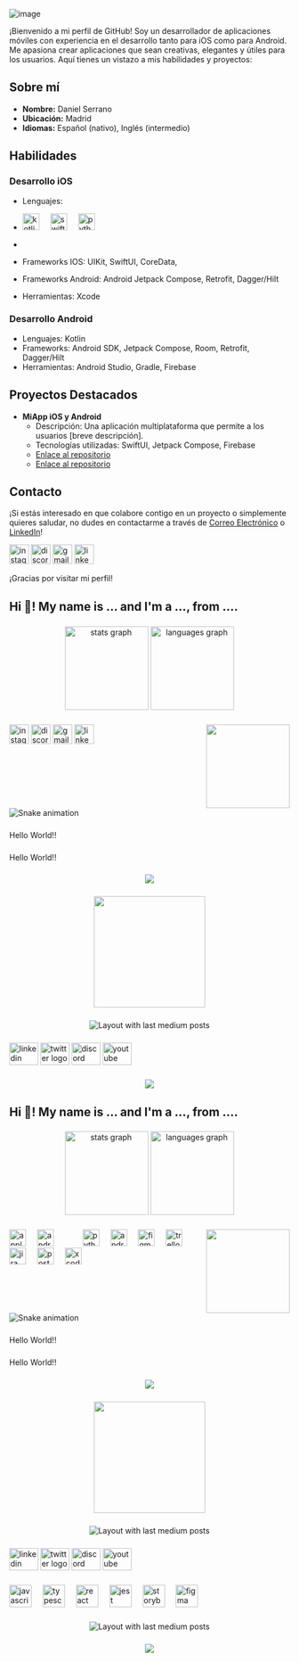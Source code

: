 ![image](https://github.com/DanielSerranoDev/DanielSerranoDev/assets/5658767/d051f8a2-1f0e-4985-9c89-125b4ba2aeb6)


  
¡Bienvenido a mi perfil de GitHub! Soy un desarrollador de aplicaciones móviles con experiencia en el desarrollo tanto para iOS como para Android. Me apasiona crear aplicaciones que sean creativas, elegantes y útiles para los usuarios. Aquí tienes un vistazo a mis habilidades y proyectos:

## Sobre mí

- **Nombre:** Daniel Serrano
- **Ubicación:** Madrid
- **Idiomas:** Español (nativo), Inglés (intermedio)

## Habilidades

### Desarrollo iOS
- Lenguajes:
- 
   <img src="https://img.shields.io/badge/Kotlin-7F52FF?logo=kotlin&logoColor=white&style=for-the-badge" height="30" alt="kotlin logo"  />   <img width="12" /> <img src="https://img.shields.io/badge/Swift-F05138?logo=swift&logoColor=white&style=for-the-badge" height="30" alt="swift logo"  /> <img width="12" />  <img src="https://img.shields.io/badge/Python-3776AB?logo=python&logoColor=white&style=for-the-badge" height="30" alt="python logo"  />

- 

- Frameworks IOS: UIKit, SwiftUI, CoreData,
- Frameworks Android: Android Jetpack Compose, Retrofit, Dagger/Hilt
- Herramientas: Xcode

### Desarrollo Android
- Lenguajes: Kotlin
- Frameworks: Android SDK, Jetpack Compose, Room,  Retrofit, Dagger/Hilt
- Herramientas: Android Studio, Gradle, Firebase

## Proyectos Destacados

- **MiApp iOS y Android**
  - Descripción: Una aplicación multiplataforma que permite a los usuarios [breve descripción].
  - Tecnologías utilizadas: SwiftUI, Jetpack Compose, Firebase
  - [Enlace al repositorio]([enlace-al-repositorio](https://github.com/ScriptSquadKC/Bantu_Android_App))
  - [Enlace al repositorio]([[enlace-al-repositorio](https://github.com/ScriptSquadKC/Bantu_Android_App](https://github.com/DanielSerranoDev/Android_Superpoderes_Practica)))




## Contacto

¡Si estás interesado en que colabore contigo en un proyecto o simplemente quieres saludar, no dudes en contactarme a través de [Correo Electrónico](mailto:danielserrano.dev) o [LinkedIn]([enlace-a-tu-perfil-linkedin](https://www.linkedin.com/in/daniel-serrano-ab924a276/))!

<div align="left">
  <img src="https://img.shields.io/static/v1?message=Instagram&logo=instagram&label=&color=E4405F&logoColor=white&labelColor=&style=for-the-badge" height="35" alt="instagram logo"  />
  <img src="https://img.shields.io/static/v1?message=Discord&logo=discord&label=&color=7289DA&logoColor=white&labelColor=&style=for-the-badge" height="35" alt="discord logo"  />
  <img src="https://img.shields.io/static/v1?message=Gmail&logo=gmail&label=&color=D14836&logoColor=white&labelColor=&style=for-the-badge" height="35" alt="gmail logo"  />
  <img src="https://img.shields.io/static/v1?message=LinkedIn&logo=linkedin&label=&color=0077B5&logoColor=white&labelColor=&style=for-the-badge" height="35" alt="linkedin logo"  />
</div>

¡Gracias por visitar mi perfil!

<h2 align="left">Hi 👋! My name is ... and I'm a ..., from ....</h2>

###

<div align="center">
  <img src="https://github-readme-stats.vercel.app/api?username=danielserranodev&hide_title=false&hide_rank=false&show_icons=true&include_all_commits=true&count_private=true&disable_animations=false&theme=dracula&locale=en&hide_border=false" height="150" alt="stats graph"  />
  <img src="https://github-readme-stats.vercel.app/api/top-langs?username=danielserranodev&locale=en&hide_title=false&layout=compact&card_width=320&langs_count=5&theme=dracula&hide_border=false" height="150" alt="languages graph"  />
</div>

###

<img align="right" height="150" src="https://i.imgflip.com/65efzo.gif"  />

###


###

<div align="left">
  <img src="https://img.shields.io/static/v1?message=Instagram&logo=instagram&label=&color=E4405F&logoColor=white&labelColor=&style=for-the-badge" height="35" alt="instagram logo"  />
  <img src="https://img.shields.io/static/v1?message=Discord&logo=discord&label=&color=7289DA&logoColor=white&labelColor=&style=for-the-badge" height="35" alt="discord logo"  />
  <img src="https://img.shields.io/static/v1?message=Gmail&logo=gmail&label=&color=D14836&logoColor=white&labelColor=&style=for-the-badge" height="35" alt="gmail logo"  />
  <img src="https://img.shields.io/static/v1?message=LinkedIn&logo=linkedin&label=&color=0077B5&logoColor=white&labelColor=&style=for-the-badge" height="35" alt="linkedin logo"  />
</div>

###

<br clear="both">

<img src="https://raw.githubusercontent.com/danielserranodev/danielserranodev/output/snake.svg" alt="Snake animation" />

###

<p align="left">Hello World!!</p>

###

<p align="left">Hello World!!</p>

###

<div align="center">
  <img src="https://profile-counter.glitch.me/danielserranodev/count.svg?"  />
</div>

###

<div align="center">
  <img height="200" src="https://i.imgflip.com/65efzo.gif"  />
</div>

###

<div align="center">
  <img src="https://github-read-medium-git-main.pahlevikun.vercel.app/latest?limit=4" alt="Layout with last medium posts"  />
</div>

###

<div align="left">
  <img src="https://raw.githubusercontent.com/maurodesouza/profile-readme-generator/master/src/assets/icons/social/linkedin/default.svg" width="52" height="40" alt="linkedin logo"  />
  <img src="https://raw.githubusercontent.com/maurodesouza/profile-readme-generator/master/src/assets/icons/social/twitter/default.svg" width="52" height="40" alt="twitter logo"  />
  <img src="https://raw.githubusercontent.com/maurodesouza/profile-readme-generator/master/src/assets/icons/social/discord/default.svg" width="52" height="40" alt="discord logo"  />
  <img src="https://raw.githubusercontent.com/maurodesouza/profile-readme-generator/master/src/assets/icons/social/youtube/default.svg" width="52" height="40" alt="youtube logo"  />
</div>

###



###


<div align="center">
  <img src="https://profile-counter.glitch.me/danielserranodev/count.svg?"  />
</div>

<h2 align="left">Hi 👋! My name is ... and I'm a ..., from ....</h2>

###

<div align="center">
  <img src="https://github-readme-stats.vercel.app/api?username=danielserranodev&hide_title=false&hide_rank=false&show_icons=true&include_all_commits=true&count_private=true&disable_animations=false&theme=dracula&locale=en&hide_border=false" height="150" alt="stats graph"  />
  <img src="https://github-readme-stats.vercel.app/api/top-langs?username=danielserranodev&locale=en&hide_title=false&layout=compact&card_width=320&langs_count=5&theme=dracula&hide_border=false" height="150" alt="languages graph"  />
</div>

###

<img align="right" height="150" src="[https://i.imgflip.com/65efzo.gif](https://photos.app.goo.gl/phEgoYwQYhMTV24b8)"  />

###

<div align="left">
  <img src="https://img.shields.io/badge/Apple-000000?logo=apple&logoColor=white&style=for-the-badge" height="30" alt="apple logo"  />
  <img width="12" />
  <img src="https://img.shields.io/badge/Android-3DDC84?logo=android&logoColor=black&style=for-the-badge" height="30" alt="android logo"  />
  <img width="12" />
  
  <img width="12" />
 
  <img width="12" />
  <img src="https://img.shields.io/badge/Python-3776AB?logo=python&logoColor=white&style=for-the-badge" height="30" alt="python logo"  />
  <img width="12" />
  <img src="https://img.shields.io/badge/Android Studio-3DDC84?logo=androidstudio&logoColor=black&style=for-the-badge" height="30" alt="androidstudio logo"  />
  <img width="12" />
  <img src="https://img.shields.io/badge/Figma-F24E1E?logo=figma&logoColor=white&style=for-the-badge" height="30" alt="figma logo"  />
  <img width="12" />
  <img src="https://img.shields.io/badge/Trello-0052CC?logo=trello&logoColor=white&style=for-the-badge" height="30" alt="trello logo"  />
  <img width="12" />
  <img src="https://img.shields.io/badge/Jira-0052CC?logo=jira&logoColor=white&style=for-the-badge" height="30" alt="jira logo"  />
  <img width="12" />
  <img src="https://cdn.jsdelivr.net/gh/devicons/devicon/icons/postgresql/postgresql-original.svg" height="30" alt="postgresql logo"  />
  <img width="12" />
  <img src="[https://img.shields.io/badge/Xcode-147EFB?logo=xcode&logoColor=white&style=for-the-badge](https://photos.app.goo.gl/phEgoYwQYhMTV24b8)" height="30" alt="xcode logo"  />
</div>

###



###

<br clear="both">

<img src="https://raw.githubusercontent.com/danielserranodev/danielserranodev/output/snake.svg" alt="Snake animation" />

###

<p align="left">Hello World!!</p>

###

<p align="left">Hello World!!</p>

###

<div align="center">
  <img src="https://profile-counter.glitch.me/danielserranodev/count.svg?"  />
</div>

###

<div align="center">
  <img height="200" src="https://photos.google.com/share/AF1QipMHL4sZiHlAkSEzdj1sGvfVJzYcryaYoRp5gz4Js87A7BGkZ7FQ3VTh3s3KyjNNBQ/photo/AF1QipPwUiOtGyzxhxPoXoiLa7Rl8PrBnLn-L5vzNbLl?key=c1J0bUN0UUJGTTliSzBYbC1BSTBPWXlYeTBhcXpn"  />
</div>

###

<div align="center">
  <img src="https://github-read-medium-git-main.pahlevikun.vercel.app/latest?limit=4" alt="Layout with last medium posts"  />
</div>

###

<div align="left">
  <img src="https://raw.githubusercontent.com/maurodesouza/profile-readme-generator/master/src/assets/icons/social/linkedin/default.svg" width="52" height="40" alt="linkedin logo"  />
  <img src="https://raw.githubusercontent.com/maurodesouza/profile-readme-generator/master/src/assets/icons/social/twitter/default.svg" width="52" height="40" alt="twitter logo"  />
  <img src="https://raw.githubusercontent.com/maurodesouza/profile-readme-generator/master/src/assets/icons/social/discord/default.svg" width="52" height="40" alt="discord logo"  />
  <img src="https://raw.githubusercontent.com/maurodesouza/profile-readme-generator/master/src/assets/icons/social/youtube/default.svg" width="52" height="40" alt="youtube logo"  />
</div>

###

<div align="left">
  <img src="https://cdn.jsdelivr.net/gh/devicons/devicon/icons/javascript/javascript-original.svg" height="40" alt="javascript logo"  />
  <img width="12" />
  <img src="https://cdn.jsdelivr.net/gh/devicons/devicon/icons/typescript/typescript-original.svg" height="40" alt="typescript logo"  />
  <img width="12" />
  <img src="https://cdn.jsdelivr.net/gh/devicons/devicon/icons/react/react-original.svg" height="40" alt="react logo"  />
  <img width="12" />
  <img src="https://cdn.jsdelivr.net/gh/devicons/devicon/icons/jest/jest-plain.svg" height="40" alt="jest logo"  />
  <img width="12" />
  <img src="https://cdn.jsdelivr.net/gh/devicons/devicon/icons/storybook/storybook-original.svg" height="40" alt="storybook logo"  />
  <img width="12" />
  <img src="https://cdn.jsdelivr.net/gh/devicons/devicon/icons/figma/figma-original.svg" height="40" alt="figma logo"  />
</div>

###

<div align="center">
  <img src="https://github-read-medium-git-main.pahlevikun.vercel.app/latest?limit=4" alt="Layout with last medium posts"  />
</div>

###

<div align="center">
  <img src="https://profile-counter.glitch.me/danielserranodev/count.svg?"  />
</div>

###


###


